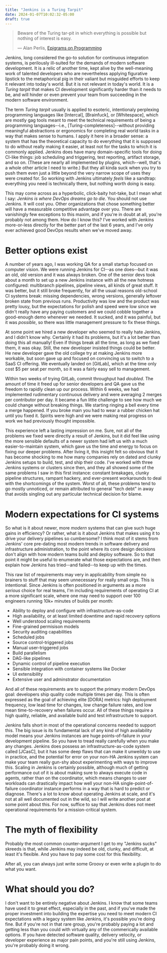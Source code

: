 ```yaml
---
title: "Jenkins is a Turing Tarpit"
date: 2024-01-07T10:02:32-05:00
draft: true
---
```


> Beware of the Turing tar-pit in which everything is possible but nothing of interest is easy.
>
> — Alan Perlis, [Epigrams on Programming](https://dl.acm.org/doi/10.1145/947955.1083808)

Jenkins, long considered the go-to solution for continuous integration systems, is perilously
ill-suited for the demands of modern software development.  It is a relic of another time, kept
alive by the well-meaning work of talented developers who are nevertheless applying figurative
lipstick to the metaphorical pig in their valiant but misguided efforts to keep it relevant into
today's world.  But it is not relevant in today's world.  It is a _Turing tarpit_ that makes CI
development significantly harder than it needs to be, and will hinder or even prevent your team
from succeeding in the modern software environment.

The term _Turing tarpit_ usually is applied to esoteric, intentionaly perplexing programming
languages like [Intercal], [Brainfuck], or [Whitespace], which are mostly gag tools meant to meet
the technical requirements of being a programming languages--i.e., [Turing-completeness]--without
providing meaningful abstractions or ergonomics for completing real world tasks in a way that makes
sense to humans.  I apply it here in a broader sense: a system that has the theoretical capacity to
do everything that it is supposed to do without really making it easier, at least not for the tasks
to which it is commonly applied.  Jenkins does have many domain-specific tools for doing CI-like
things: job scheduling and triggering, test reporting, artifact storage, and so on. (These are
nearly all implemented by plugins, which--well, that's a whole other article I need to write.)  But
they all kinda suck when you try to push them even just a little beyond the very narrow scope of
uses they were created for.  So working with Jenkins ultimately _feels_ like a sandtrap:
everything you need is technically there, but nothing worth doing is easy.

This may come across as a hyperbolic, click-baity hot-take, but I mean what I say: _Jenkins is
where DevOps dreams go to die._  You should not use Jenkins.  It will cost you.  Other
organizations that chose something better will have a measurable competitive advantage over you.
There are vanishingly few exceptions to this maxim, and if you're in doubt at all, you're probably
not among them.  How do I know this?  I've worked with Jenkins more-or-less directly for the better
part of the last 6 years, and I've only ever achieved good DevOps results when we've moved away.

# Better options exist

A number of years ago, I was working QA for a small startup focused on computer vision.  We were
running Jenkins for CI--as one does--but it was an old, old version and it was always broken.  One
of the senior devs took about a month to set up a new Jenkins instance with all the new hotness
configured: multibranch pipelines, pipeline views, all kinds of great stuff.  It was better, but it
still broke frequently, for all the usual reasons old-school CI systems break: missing
dependencies, wrong versions, generally leftover broken state from previous runs.  Productivity was
low and the product was pretty lousy, but the expectations for polish and speed were low since we
didn't really have any paying customers and we could cobble together a good-enough demo whenever we
needed.  It sucked, and it was painful, but it was _possible_, so there was little management
pressure to fix these things.

At some point we hired a new developer who seemed to really hate Jenkins, and I didn't know why.
Certainly it had its problems, but it's a lot better than doing this all manually!  Even if things
break all the time, as long as we fixed them, it was okay.  Still, the new developer insisted
things could be better.  He new developer gave the old college try at making Jenkins more workable,
but soon gave up and focused on convincing us to switch to a SaaS CI offering.  We eventually
landed on [GitLab], which at the time only cost $5 per seat per month, so it was a fairly easy sell
to management.

Within two weeks of trying GitLab, commit throughput had _doubled_.  The amount of time it freed up
for senior developers and QA gave us the freedom to rapidly clean up our process.  Within 6 weeks,
we had implemented rudimentary continuous delivery and were averaging 2 merges per contributor per
day.  It became a fun little challenge to see how much we could change without breaking things.  We
starting ringing a bell every time a merge happened.  If you broke main you had to wear a rubber
chicken hat until you fixed it.  Spirits were high and we were making real progress on work we had
previously thought impossible.

This experience left a lasting impression on me.  Sure, not all of the problems we fixed were
directly a result of Jenkins, but it did feel like using the more sensible defaults of a newer
system had left us with a much easier-to-maintain system, which gave us the time and energy to
focus on fixing our deeper problems.  After living it, this insight felt so obvious that it has
become shocking to me how many companies rely on dated and clunky Jenkins setups to build, test,
and ship their code.  I've worked with three Jenkins systems or clusters since then, and they all
showed some of the same problems I saw in this first instance: constant breakages, clunky pipeline
structures, rampant hackery, and ever-present workarounds to deal with the shortcomings of the
system.  Worst of all, these problems tend to go mostly unnoticed, or remain attributed to general
"tech debt" in away that avoids singling out any particular technical decision for blame.

# Modern expectations for CI systems

So what is it about newer, more _modern_ systems that can give such huge gains in efficiency?  Or
rather, what is it about Jenkins that makes using it to drive your delivery pipelines so
cumbersome?  I think most of it stems from Jenkins' core pre-dating most modern trends in software
delivery and infrastructure administration, to the point where its core design decisions don't
align with how modern teams build and deploy software.  So to that point it might be useful to
enumerate what those expectations are, and then explain how Jenkins has tried--and failed--to keep up with the times.

This raw list of requirements may very in applicability from simple no brainers to stuff that may
seem unnecessary for really small orgs.  This is intentional.  Since Jenkins is often positioned in
arguments as a more _serious_ choice for real teams, I'm including requirements of operating CI at
a more significant scale, where one may need to support over 100 engineers running 10k+ minutes of
builds per month:

- Ability to deploy and configure with infrastructure-as-code
- High availability, or at least limited downtime and rapid recovery options
- Well understood scaling requirements
- Fine-grained permisison models
- Security auditing capabilities
- Scheduled jobs
- Source control-triggered jobs
- Manual user-triggered jobs
- Build parallelism
- DAG-like pipelines
- Dynamic control of pipeline execution
- Sensible integration with container systems like Docker
- UI extensibility
- Extensive user and adminstrator documentation

And all of these requirements are to support the primary modern DevOps goal: developers ship
quality code multiple times per day.  This is often expressed as the goal of achieving elite [DORA]
metrics: high deployment frequency, low lead time for changes, low change failure rates, and low
mean time-to-recovery when failures occur.  All of these things require a high quality, reliable,
and available build and test infrastructure to support.

Jenkins falls short in most of the operational concerns needed to support this.  The big issue is
its fundamental lack of any kind of high availability model means your Jenkins instances are huge
points-of-failure in your development pipeline.  So you have to tread really carefully when you
make any changes.  Jenkins does possess an infrastructure-as-code system called [JCasC], but it has
some deep flaws that can make it unweildy to use in practice, and the potential for error on your
non-HA Jenkins system can make your team really gun-shy about experimenting with ways to improve
this.  Scaling in Jenkins is certainly possible, although much of getting performance out of it is
about making sure to always execute code in agents, rather than on the coordinator, which means
changes to user workloads can drastically impact how well your non-HA single-point-of-failure
coordinator instance performs in a way that is hard to predict or diagnose.  There's a lot to know
about operating Jenkins at scale, and it's not at all well documented out in the wild, so I will
write another post at some point about this.  For now, suffice to say that Jenkins does not meet
operational requirements for a mission-critical system.

# The myth of flexibility

Probably the most common counter-argument I get to my "Jenkins sucks" skreeds is that, while
Jenkins may indeed be old, clunky, and difficult, at least it's flexible.  And you have to pay some cost for this flexibility.

After all, you can always just write some Groovy or even write a plugin to do what you want.

# What should you do?

I don't want to be entirely negative about Jenkins.  I know that some teams have used it to great
effect, especially in the past, and if you've made the proper investment into building the
expertise you need to meet modern CI expectations with a legacy system like Jenkins, it's possible
you're doing fine.  But if you're not in that rare group, you're probably paying a lot and getting
less than you could with virtually any of the commerically available options.  If you have detected
software quality, delivery velocity, or developer experience as major pain points, and you're still
using Jenkins, you're probably doing it wrong.


